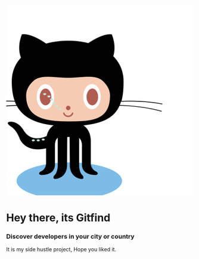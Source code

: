 ![](src/images/logo.svg)

# Hey there, its Gitfind

### Discover developers in your city or country

It is my side hustle project, Hope you liked it.

